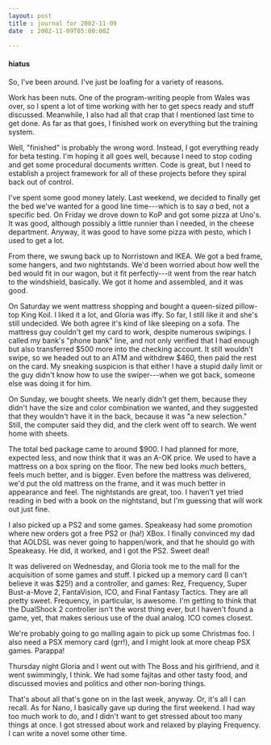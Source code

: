 ```yaml
---
layout: post
title : journal for 2002-11-09
date  : 2002-11-09T05:00:00Z

---
```

<h4>hiatus</h4>So, I've been around.  I've just be loafing for a variety of reasons.

Work has been nuts.  One of the program-writing people from Wales was over, so I spent a lot of time working with her to get specs ready and stuff discussed. Meanwhile, I also had all that crap that I mentioned last time to get done.  As far as that goes, I finished work on everything but the training system.

Well, "finished" is probably the wrong word.  Instead, I got everything ready for beta testing.  I'm hoping it all goes well, because I need to stop coding and get some procedural documents written.  Code is great, but I need to establish a project framework for all of these projects before they spiral back out of control.

I've spent some good money lately.  Last weekend, we decided to finally get the bed we've wanted for a good line time---which is to say <em>a</em> bed, not a specific bed.  On Friday we drove down to KoP and got some pizza at Uno's.  It was good, although possibly a little runnier than I needed, in the cheese department.  Anyway, it was good to have some pizza with pesto, which I used to get a lot.

From there, we swung back up to Norristown and IKEA.  We got a bed frame, some hangers, and two nightstands.  We'd been worried about how well the bed would fit in our wagon, but it fit perfectly---it went from the rear hatch to the windshield, basically.  We got it home and assembled, and it was good.

On Saturday we went mattress shopping and bought a queen-sized pillow-top King Koil.  I liked it a lot, and Gloria was iffy.  So far, I still like it and she's still undecided.  We both agree it's kind of like sleeping on a sofa. The mattress guy couldn't get my card to work, despite numerous swipings.  I called my bank's "phone bank" line, and not only verified that I had enough but also transferred $500 more into the checking account.  It still wouldn't swipe, so we headed out to an ATM and withdrew $460, then paid the rest on the card. My sneaking suspicion is that either I have a stupid daily limit or the guy didn't know how to use the swiper---when we got back, someone else was doing it for him.

On Sunday, we bought sheets.  We nearly didn't get them, because they didn't have the size and color combination we wanted, and they suggested that they wouldn't have it in the back, because it was "a new selection."  Still, the computer said they did, and the clerk went off to search.  We went home with sheets.

The total bed package came to around $900.  I had planned for more, expected less, and now think that it was an A-OK price.  We used to have a mattress on a box spring on the floor.  The new bed looks <em>much</em> betters, feels much better, and is bigger.  Even before the mattress was delivered, we'd put the old mattress on the frame, and it was much better in appearance and feel.  The nightstands are great, too.  I haven't yet tried reading in bed with a book on the nightstand, but I'm guessing that will work out just fine.  

I also picked up a PS2 and some games.  Speakeasy had some promotion where new orders got a free PS2 or (ha!) XBox.  I finally convinced my dad that AOLDSL was never going to happen/work, and that he should go with Speakeasy.  He did, it worked, and I got the PS2.  Sweet deal!

It was delivered on Wednesday, and Gloria took me to the mall for the acquisition of some games and stuff.  I picked up a memory card (I can't believe it was $25!) and a controller, and games: Rez, Frequency, Super Bust-a-Move 2, FantaVision, ICO, and Final Fantasy Tactics.  They are all pretty sweet.  Frequency, in particular, is awesome.  I'm getting to think that the DualShock 2 controller isn't the worst thing ever, but I haven't found a game, yet, that makes serious use of the dual analog.  ICO comes closest.

We're probably going to go malling again to pick up some Christmas foo.  I also need a PSX memory card (grr!), and I might look at more cheap PSX games. Parappa!

Thursday night Gloria and I went out with The Boss and his girlfriend, and it went swimmingly, I think.  We had some fajitas and other tasty food, and discussed movies and politics and other non-boring things.

That's about all that's gone on in the last week, anyway.  Or, it's all I can recall.  As for Nano, I basically gave up during the first weekend.  I had way too much work to do, and I didn't want to get stressed about too many things at once.  I got stressed about work and relaxed by playing Frequency.  I can write a novel some other time.

